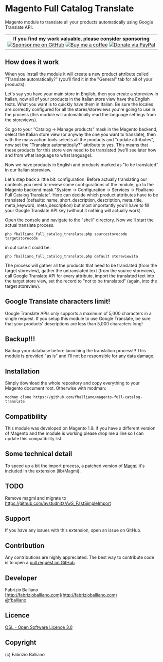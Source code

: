Magento Full Catalog Translate
==============================

Magento module to translate all your products automatically using Google Translate API.

<table><tr><td align=center>
<strong>If you find my work valuable, please consider sponsoring</strong><br />
<a href="https://github.com/sponsors/fballiano" target=_blank title="Sponsor me on GitHub"><img src="https://img.shields.io/badge/sponsor-30363D?style=for-the-badge&logo=GitHub-Sponsors&logoColor=#white" alt="Sponsor me on GitHub" /></a>
<a href="https://www.buymeacoffee.com/fballiano" target=_blank title="Buy me a coffee"><img src="https://img.shields.io/badge/Buy_Me_A_Coffee-FFDD00?style=for-the-badge&logo=buy-me-a-coffee&logoColor=black" alt="Buy me a coffee" /></a>
<a href="https://www.paypal.com/paypalme/fabrizioballiano" target=_blank title="Donate via PayPal"><img src="https://img.shields.io/badge/PayPal-00457C?style=for-the-badge&logo=paypal&logoColor=white" alt="Donate via PayPal" /></a>
</td></tr></table>

How does it work
----------------
When you install the module it will create a new product attribute called "Translate automatically?" (you'll find it in the "General" tab for all of your products).

Let's say you have your main store in English, then you create a storeview in Italian, now all of your products in the Italian store view have the English texts. What you want is to quickly have them in Italian. Be sure the locales are correctly configured for all the stores/storeviews you're going to use in the process (this module will automatically read the language settings from the storeviews).

So go to your "Catalog -> Manage products" mask in the Magento backend, select the Italian store view (or anyway the one you want to translate), then with the mass action tools selects all the products and "update attributes", now set the "Translate automatically?" attribute to yes. This means that these products for this store view need to be translated (we'll see later how and from what language to what language).

Now we have products in English and products marked as "to be translated" in our Italian storeview.

Let's step back a little bit: configuration.
Before actually translating our contents you need to review some configurations of the module, go to the Magento backend mask "System -> Configuration -> Services -> Fballiano Full Catalog Translate".
Here can decide which product attributes have to be translated (defaults: name, short_description, description, meta_title, meta_keyword, meta_description) but most importantly you'll have to fill your Google Translate API key (without it nothing will actually work).

Open the console and navigate to the "shell" directory.
Now we'll start the actual translate process.

```shell
php fballiano_full_catalog_translate.php sourcestorecode targetstorecode
```

in out case it could be:
```shell
php fballiano_full_catalog_translate.php default storeviewita
```

The process will gather all the products that need to be translated (from the target storeview), gather the untranslated text (from the source storeview), call Google Translate API for every attribute, import the translated text into the target store view, set the record to "not to be translated" (again, into the target storeview).

Google Translate characters limit!
----------------------------------
Google Translate APIs only supports a maximum of 5,000 characters in a single request. If you setup this module to use Google Translate, be sure that your products' descriptions are less than 5,000 characters long!

Backup!!!
---------
Backup your database before launching the translation process!!!
This module is provided "as is" and I'll not be responsible for any data damage.

Installation
------------

Simply download the whole repository and copy everything to your Magento document root.
Otherwise with modman:
```shell
modman clone https://github.com/fballiano/magento-full-catalog-translate
```

Compatibility
-------------
This module was developed on Magento 1.9.
If you have a different version of Magento and the module is working please drop me a line so I can update this compatibility list.

Some technical detail
---------------------
To speed up a bit the import process, a patched version of [Magmi](http://sourceforge.net/projects/magmi/) it's included in the extension (lib/Magmi).

TODO
----

Remove magmi and migrate to https://github.com/avstudnitz/AvS_FastSimpleImport

Support
-------
If you have any issues with this extension, open an issue on GitHub.

Contribution
------------
Any contributions are highly appreciated. The best way to contribute code is to open a
[pull request on GitHub](https://help.github.com/articles/using-pull-requests).

Developer
---------
Fabrizio Balliano  
[http://fabrizioballiano.com](http://fabrizioballiano.com)  
[@fballiano](https://twitter.com/fballiano)

Licence
-------
[OSL - Open Software Licence 3.0](http://opensource.org/licenses/osl-3.0.php)

Copyright
---------
(c) Fabrizio Balliano

